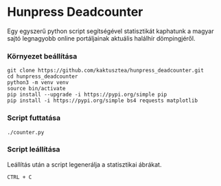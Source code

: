 # Hunpress Deadcounter
Egy egyszerű python script segítségével statisztikát kaphatunk a magyar sajtó legnagyobb online portáljainak aktuális halálhír dömpingjéről.

### Környezet beállítása
```
git clone https://github.com/kaktusztea/hunpress_deadcounter.git
cd hunpress_deadcounter
python3 -m venv venv
source bin/activate
pip install --upgrade -i https://pypi.org/simple pip
pip install -i https://pypi.org/simple bs4 requests matplotlib
```

### Script futtatása
```
./counter.py
```

### Script leállítása
Leállítás után a script legenerálja a statisztikai ábrákat.
```
CTRL + C
```
